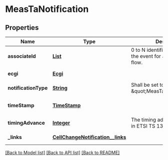 # MeasTaNotification
## Properties

Name | Type | Description | Notes
------------ | ------------- | ------------- | -------------
**associateId** | [**List**](AssociateId.md) | 0 to N identifiers to associate the event for a specific UE or flow. | [optional] [default to null]
**ecgi** | [**Ecgi**](Ecgi.md) |  | [default to null]
**notificationType** | [**String**](string.md) | Shall be set to \&quot;MeasTaNotification\&quot;. | [default to null]
**timeStamp** | [**TimeStamp**](TimeStamp.md) |  | [optional] [default to null]
**timingAdvance** | [**Integer**](integer.md) | The timing advance as defined in ETSI TS 136 214 [i.5]. | [default to null]
**\_links** | [**CellChangeNotification__links**](CellChangeNotification__links.md) |  | [default to null]

[[Back to Model list]](../README.md#documentation-for-models) [[Back to API list]](../README.md#documentation-for-api-endpoints) [[Back to README]](../README.md)

